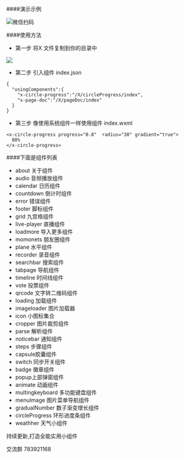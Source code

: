 ####演示示例

![微信扫码](https://ws2.sinaimg.cn/large/006tNc79gy1fsvcdvesk6j3076076wfg.jpg)




####使用方法

* 第一步 将X 文件复制到你的目录中


![](https://ws4.sinaimg.cn/large/006tNc79gy1fsvci5lo3zj30ae08x0t9.jpg)

* 第二步 引入组件 index.json

```
{
  "usingComponents":{
    "x-circle-progress":"/X/circleProgress/index",
    "x-page-doc":"/X/pageDoc/index"
  }
}
```

* 第三步 像使用系统组件一样使用组件 index.wxml

```
<x-circle-progress progress="0.8"  radius="30" gradient="true">
  80%
</x-circle-progress>
```

####下面是组件列表

* about 关于组件
* audio 音频播放组件
* calendar 日历组件
* countdown 倒计时组件
* error 错误组件
* footer 脚标组件
* grid 九宫格组件
* live-player 直播组件
* loadmore 导入更多组件
* momonets 朋友圈组件
* plane 水平组件
* recorder 录音组件
* searchbar 搜索组件
* tabpage 导航组件
* timeline 时间线组件
* vote 投票组件
* qrcode 文字转二维码组件
* loading 加载组件
* imageloader 图片加载器
* icon 小图标集合
* cropper 图片裁剪组件
* parse 解析组件
* noticebar 通知组件
* steps 步骤组件
* capsule胶囊组件
* switch 同步开关组件
* badge 徽章组件
* popup上部弹窗组件
* animate 动画组件
* multingkeyboard 多功能键盘组件
* menuImage 图片菜单导航组件
* gradualNumber 数子渐变增长组件
* circleProgress 环形进度条组件
* weathher 天气小组件

持续更新,打造全能实用小组件

交流群 783921168 






